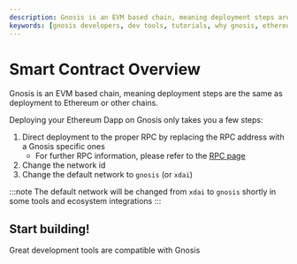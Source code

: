 ```yaml
---
description: Gnosis is an EVM based chain, meaning deployment steps are the same as deployment to Ethereum or other chains.
keywords: [gnosis developers, dev tools, tutorials, why gnosis, ethereum] 
---
```


# Smart Contract Overview

Gnosis is an EVM based chain, meaning deployment steps are the same as deployment to Ethereum or other chains.

Deploying your Ethereum Dapp on Gnosis only takes you a few steps:

1. Direct deployment to the proper RPC by replacing the RPC address with a Gnosis specific ones
    - For further RPC information, please refer to the [RPC page](/tools/rpc/)
2. Change the network id
3. Change the default network to `gnosis` (or `xdai`)

:::note
The default network will be changed from `xdai` to `gnosis` shortly in some tools and ecosystem integrations
:::

## Start building!

Great development tools are compatible with Gnosis

<div className="row">
<box href="/developers/smart-contracts/remix" title="Remix" />
<box href="/developers/smart-contracts/foundry" title="Foundry" />
<box href="/developers/smart-contracts/truffle" title="Truffle" />
<box href="/developers/smart-contracts/hardhat" title="Hardhat" />
</div>

